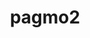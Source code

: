 ---
title: "pagmo2"
layout: cache
categories: [package, develop]
meta: {"compilers": ["gcc@11.4.0", "gcc@9.4.0", "intel-oneapi-compilers@2024.2.1"], "num_specs": 18, "num_specs_by_stack": {"e4s": 11, "e4s-neoverse_v1": 3, "e4s-oneapi": 3, "e4s-power": 1, "root": 18}, "oss": ["ubuntu20.04", "ubuntu22.04"], "platforms": ["linux"], "stacks": ["e4s", "e4s-neoverse_v1", "e4s-oneapi", "e4s-power", "root"], "targets": ["neoverse_v1", "ppc64le", "x86_64_v3"], "versions": ["2.18.0"]}
spec_details: [{"compiler": "gcc@11.4.0", "hash": "5w3xvthknpzhwauz2eynv5pumqvbxbrs", "os": "ubuntu22.04", "platform": "linux", "size": "-", "stacks": ["e4s", "root"], "target": "x86_64_v3", "variants": ["build_system=cmake", "build_type=Release", "generator=make", "~ipo", "+shared"], "versions": ["2.18.0"]}, {"compiler": "intel-oneapi-compilers@2024.2.1", "hash": "dsuvnxjf7v3defregmdqgh67kfrrysqs", "os": "ubuntu22.04", "platform": "linux", "size": "-", "stacks": ["e4s-oneapi", "root"], "target": "x86_64_v3", "variants": ["build_system=cmake", "build_type=Release", "generator=make", "~ipo", "+shared"], "versions": ["2.18.0"]}, {"compiler": "gcc@11.4.0", "hash": "f46onxltyhu4bhyyztmrl6n2q73ogn3m", "os": "ubuntu22.04", "platform": "linux", "size": "-", "stacks": ["e4s", "root"], "target": "x86_64_v3", "variants": ["build_system=cmake", "build_type=Release", "generator=make", "~ipo", "+shared"], "versions": ["2.18.0"]}, {"compiler": "gcc@11.4.0", "hash": "guaxrqcf5flwdxhifsrysyix75yqv255", "os": "ubuntu22.04", "platform": "linux", "size": "-", "stacks": ["e4s", "root"], "target": "x86_64_v3", "variants": ["build_system=cmake", "build_type=Release", "generator=make", "~ipo", "+shared"], "versions": ["2.18.0"]}, {"compiler": "gcc@11.4.0", "hash": "hpkv5iuo467jhrkbyqkmlxgmiyvwspsg", "os": "ubuntu22.04", "platform": "linux", "size": "-", "stacks": ["e4s", "root"], "target": "x86_64_v3", "variants": ["build_system=cmake", "build_type=Release", "generator=make", "~ipo", "+shared"], "versions": ["2.18.0"]}, {"compiler": "gcc@11.4.0", "hash": "i3cdh7u75hzhso2atn67urebh5bnhgeq", "os": "ubuntu22.04", "platform": "linux", "size": "-", "stacks": ["e4s", "root"], "target": "x86_64_v3", "variants": ["build_system=cmake", "build_type=Release", "generator=make", "~ipo", "+shared"], "versions": ["2.18.0"]}, {"compiler": "gcc@11.4.0", "hash": "ipd7sowgpj47jmf7oylbjwqqza7weh4i", "os": "ubuntu22.04", "platform": "linux", "size": "-", "stacks": ["e4s", "root"], "target": "x86_64_v3", "variants": ["build_system=cmake", "build_type=Release", "generator=make", "~ipo", "+shared"], "versions": ["2.18.0"]}, {"compiler": "intel-oneapi-compilers@2024.2.1", "hash": "iuhaceaeyb7vewemxxyu56jwc4bhqusc", "os": "ubuntu22.04", "platform": "linux", "size": "-", "stacks": ["e4s-oneapi", "root"], "target": "x86_64_v3", "variants": ["build_system=cmake", "build_type=Release", "generator=make", "~ipo", "+shared"], "versions": ["2.18.0"]}, {"compiler": "gcc@11.4.0", "hash": "jjr4ph3cn6ibbr5ynhc3sb5npbs435rj", "os": "ubuntu22.04", "platform": "linux", "size": "-", "stacks": ["e4s", "root"], "target": "x86_64_v3", "variants": ["build_system=cmake", "build_type=Release", "generator=make", "~ipo", "+shared"], "versions": ["2.18.0"]}, {"compiler": "gcc@11.4.0", "hash": "l5lwn62noipvfonqrlacbcfbhfnrnu5u", "os": "ubuntu22.04", "platform": "linux", "size": "-", "stacks": ["e4s", "root"], "target": "x86_64_v3", "variants": ["build_system=cmake", "build_type=Release", "generator=make", "~ipo", "+shared"], "versions": ["2.18.0"]}, {"compiler": "gcc@11.4.0", "hash": "pbqtzuwszvl4j7m5yjchxmjp73o2xg24", "os": "ubuntu22.04", "platform": "linux", "size": "-", "stacks": ["e4s", "root"], "target": "x86_64_v3", "variants": ["build_system=cmake", "build_type=Release", "generator=make", "~ipo", "+shared"], "versions": ["2.18.0"]}, {"compiler": "intel-oneapi-compilers@2024.2.1", "hash": "tdsbslatqknad3s3xmhypy647kxl762h", "os": "ubuntu22.04", "platform": "linux", "size": "-", "stacks": ["e4s-oneapi", "root"], "target": "x86_64_v3", "variants": ["build_system=cmake", "build_type=Release", "generator=make", "~ipo", "+shared"], "versions": ["2.18.0"]}, {"compiler": "gcc@11.4.0", "hash": "uieijws2my33igtcwcosgcjlpy5ceizd", "os": "ubuntu22.04", "platform": "linux", "size": "-", "stacks": ["e4s-neoverse_v1", "root"], "target": "neoverse_v1", "variants": ["build_system=cmake", "build_type=Release", "generator=make", "~ipo", "+shared"], "versions": ["2.18.0"]}, {"compiler": "gcc@11.4.0", "hash": "uqghgmajt23za6wt634eopwufgrpupl6", "os": "ubuntu22.04", "platform": "linux", "size": "-", "stacks": ["e4s-neoverse_v1", "root"], "target": "neoverse_v1", "variants": ["build_system=cmake", "build_type=Release", "generator=make", "~ipo", "+shared"], "versions": ["2.18.0"]}, {"compiler": "gcc@11.4.0", "hash": "v6gfkjra54m2wk75fvnwqlumvsaamvax", "os": "ubuntu22.04", "platform": "linux", "size": "-", "stacks": ["e4s", "root"], "target": "x86_64_v3", "variants": ["build_system=cmake", "build_type=Release", "generator=make", "~ipo", "+shared"], "versions": ["2.18.0"]}, {"compiler": "gcc@11.4.0", "hash": "x2t2qdrwihazs367wnagoz7i5gwxlzcv", "os": "ubuntu22.04", "platform": "linux", "size": "-", "stacks": ["e4s", "root"], "target": "x86_64_v3", "variants": ["build_system=cmake", "build_type=Release", "generator=make", "~ipo", "+shared"], "versions": ["2.18.0"]}, {"compiler": "gcc@9.4.0", "hash": "x4hpgazvn5kajqiurhmmomm6dduzickp", "os": "ubuntu20.04", "platform": "linux", "size": "-", "stacks": ["e4s-power", "root"], "target": "ppc64le", "variants": ["build_system=cmake", "build_type=Release", "generator=make", "~ipo", "+shared"], "versions": ["2.18.0"]}, {"compiler": "gcc@11.4.0", "hash": "xhyt6un6d4oqfvtdi2p2ljddvr3iwmpm", "os": "ubuntu22.04", "platform": "linux", "size": "-", "stacks": ["e4s-neoverse_v1", "root"], "target": "neoverse_v1", "variants": ["build_system=cmake", "build_type=Release", "generator=make", "~ipo", "+shared"], "versions": ["2.18.0"]}]
---